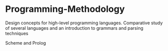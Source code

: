 # Programming-Methodology

Design concepts for high-level programming languages. Comparative study of several languages and an
introduction to grammars and parsing techniques

Scheme and Prolog 
